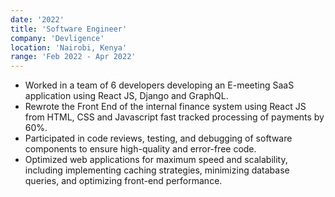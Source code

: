 ```yaml
---
date: '2022'
title: 'Software Engineer'
company: 'Devligence'
location: 'Nairobi, Kenya'
range: 'Feb 2022 - Apr 2022'
---
```


- Worked in a team of 6 developers developing an E-meeting SaaS application using React JS, Django and GraphQL.
- Rewrote the Front End of the internal finance system using React JS from HTML, CSS and Javascript fast tracked processing of payments by 60%.
- Participated in code reviews, testing, and debugging of software components to ensure high-quality and error-free code.
- Optimized web applications for maximum speed and scalability, including implementing caching strategies, minimizing database queries, and optimizing front-end performance.

